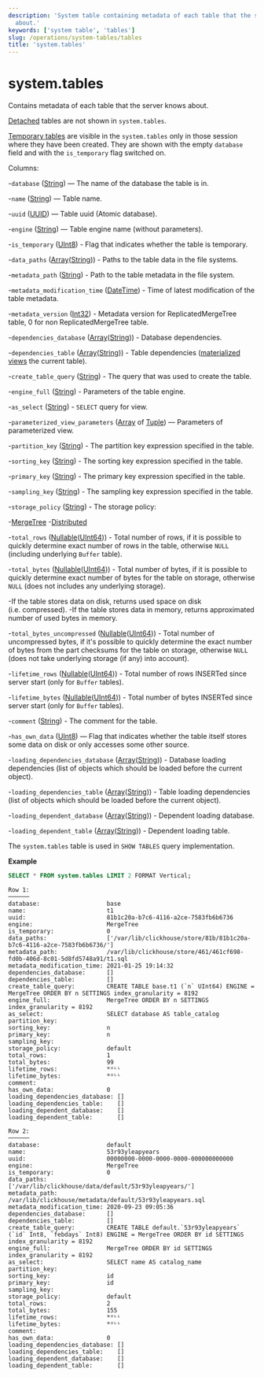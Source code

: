 ```yaml
---
description: 'System table containing metadata of each table that the server knows
  about.'
keywords: ['system table', 'tables']
slug: /operations/system-tables/tables
title: 'system.tables'
---
```


# system.tables

Contains metadata of each table that the server knows about.

[Detached](../../sql-reference/statements/detach.md) tables are not shown in `system.tables`.

[Temporary tables](../../sql-reference/statements/create/table.md#temporary-tables) are visible in the `system.tables` only in those session where they have been created. They are shown with the empty `database` field and with the `is_temporary` flag switched on.

Columns:

-`database` ([String](../../sql-reference/data-types/string.md)) — The name of the database the table is in.

-`name` ([String](../../sql-reference/data-types/string.md)) — Table name.

-`uuid` ([UUID](../../sql-reference/data-types/uuid.md)) — Table uuid (Atomic database).

-`engine` ([String](../../sql-reference/data-types/string.md)) — Table engine name (without parameters).

-`is_temporary` ([UInt8](../../sql-reference/data-types/int-uint.md)) - Flag that indicates whether the table is temporary.

-`data_paths` ([Array](../../sql-reference/data-types/array.md)([String](../../sql-reference/data-types/string.md))) - Paths to the table data in the file systems.

-`metadata_path` ([String](../../sql-reference/data-types/string.md)) - Path to the table metadata in the file system.

-`metadata_modification_time` ([DateTime](../../sql-reference/data-types/datetime.md)) - Time of latest modification of the table metadata.

-`metadata_version` ([Int32](../../sql-reference/data-types/int-uint.md)) - Metadata version for ReplicatedMergeTree table, 0 for non ReplicatedMergeTree table.

-`dependencies_database` ([Array](../../sql-reference/data-types/array.md)([String](../../sql-reference/data-types/string.md))) - Database dependencies.

-`dependencies_table` ([Array](../../sql-reference/data-types/array.md)([String](../../sql-reference/data-types/string.md))) - Table dependencies ([materialized views](/sql-reference/statements/create/view#materialized-view) the current table).

-`create_table_query` ([String](../../sql-reference/data-types/string.md)) - The query that was used to create the table.

-`engine_full` ([String](../../sql-reference/data-types/string.md)) - Parameters of the table engine.

-`as_select` ([String](../../sql-reference/data-types/string.md)) - `SELECT` query for view.

-`parameterized_view_parameters` ([Array](../../sql-reference/data-types/array.md) of [Tuple](../../sql-reference/data-types/tuple.md)) — Parameters of parameterized view.

-`partition_key` ([String](../../sql-reference/data-types/string.md)) - The partition key expression specified in the table.

-`sorting_key` ([String](../../sql-reference/data-types/string.md)) - The sorting key expression specified in the table.

-`primary_key` ([String](../../sql-reference/data-types/string.md)) - The primary key expression specified in the table.

-`sampling_key` ([String](../../sql-reference/data-types/string.md)) - The sampling key expression specified in the table.

-`storage_policy` ([String](../../sql-reference/data-types/string.md)) - The storage policy:

-[MergeTree](../../engines/table-engines/mergetree-family/mergetree.md#table_engine-mergetree-multiple-volumes)
-[Distributed](/engines/table-engines/special/distributed)

-`total_rows` ([Nullable](../../sql-reference/data-types/nullable.md)([UInt64](../../sql-reference/data-types/int-uint.md))) - Total number of rows, if it is possible to quickly determine exact number of rows in the table, otherwise `NULL` (including underlying `Buffer` table).

-`total_bytes` ([Nullable](../../sql-reference/data-types/nullable.md)([UInt64](../../sql-reference/data-types/int-uint.md))) - Total number of bytes, if it is possible to quickly determine exact number of bytes for the table on storage, otherwise `NULL` (does not includes any underlying storage).

-If the table stores data on disk, returns used space on disk (i.e. compressed).
-If the table stores data in memory, returns approximated number of used bytes in memory.

-`total_bytes_uncompressed` ([Nullable](../../sql-reference/data-types/nullable.md)([UInt64](../../sql-reference/data-types/int-uint.md))) - Total number of uncompressed bytes, if it's possible to quickly determine the exact number of bytes from the part checksums for the table on storage, otherwise `NULL` (does not take underlying storage (if any) into account).

-`lifetime_rows` ([Nullable](../../sql-reference/data-types/nullable.md)([UInt64](../../sql-reference/data-types/int-uint.md))) - Total number of rows INSERTed since server start (only for `Buffer` tables).

-`lifetime_bytes` ([Nullable](../../sql-reference/data-types/nullable.md)([UInt64](../../sql-reference/data-types/int-uint.md))) - Total number of bytes INSERTed since server start (only for `Buffer` tables).

-`comment` ([String](../../sql-reference/data-types/string.md)) - The comment for the table.

-`has_own_data` ([UInt8](../../sql-reference/data-types/int-uint.md)) — Flag that indicates whether the table itself stores some data on disk or only accesses some other source.

-`loading_dependencies_database` ([Array](../../sql-reference/data-types/array.md)([String](../../sql-reference/data-types/string.md))) - Database  loading dependencies (list of objects which should be loaded before the current object).

-`loading_dependencies_table` ([Array](../../sql-reference/data-types/array.md)([String](../../sql-reference/data-types/string.md))) - Table loading dependencies (list of objects which should be loaded before the current object).

-`loading_dependent_database` ([Array](../../sql-reference/data-types/array.md)([String](../../sql-reference/data-types/string.md))) - Dependent loading database.

-`loading_dependent_table` ([Array](../../sql-reference/data-types/array.md)([String](../../sql-reference/data-types/string.md))) - Dependent loading table.

The `system.tables` table is used in `SHOW TABLES` query implementation.

**Example**

```sql
SELECT * FROM system.tables LIMIT 2 FORMAT Vertical;
```

```text
Row 1:
──────
database:                   base
name:                       t1
uuid:                       81b1c20a-b7c6-4116-a2ce-7583fb6b6736
engine:                     MergeTree
is_temporary:               0
data_paths:                 ['/var/lib/clickhouse/store/81b/81b1c20a-b7c6-4116-a2ce-7583fb6b6736/']
metadata_path:              /var/lib/clickhouse/store/461/461cf698-fd0b-406d-8c01-5d8fd5748a91/t1.sql
metadata_modification_time: 2021-01-25 19:14:32
dependencies_database:      []
dependencies_table:         []
create_table_query:         CREATE TABLE base.t1 (`n` UInt64) ENGINE = MergeTree ORDER BY n SETTINGS index_granularity = 8192
engine_full:                MergeTree ORDER BY n SETTINGS index_granularity = 8192
as_select:                  SELECT database AS table_catalog
partition_key:
sorting_key:                n
primary_key:                n
sampling_key:
storage_policy:             default
total_rows:                 1
total_bytes:                99
lifetime_rows:              ᴺᵁᴸᴸ
lifetime_bytes:             ᴺᵁᴸᴸ
comment:
has_own_data:               0
loading_dependencies_database: []
loading_dependencies_table:    []
loading_dependent_database:    []
loading_dependent_table:       []

Row 2:
──────
database:                   default
name:                       53r93yleapyears
uuid:                       00000000-0000-0000-0000-000000000000
engine:                     MergeTree
is_temporary:               0
data_paths:                 ['/var/lib/clickhouse/data/default/53r93yleapyears/']
metadata_path:              /var/lib/clickhouse/metadata/default/53r93yleapyears.sql
metadata_modification_time: 2020-09-23 09:05:36
dependencies_database:      []
dependencies_table:         []
create_table_query:         CREATE TABLE default.`53r93yleapyears` (`id` Int8, `febdays` Int8) ENGINE = MergeTree ORDER BY id SETTINGS index_granularity = 8192
engine_full:                MergeTree ORDER BY id SETTINGS index_granularity = 8192
as_select:                  SELECT name AS catalog_name
partition_key:
sorting_key:                id
primary_key:                id
sampling_key:
storage_policy:             default
total_rows:                 2
total_bytes:                155
lifetime_rows:              ᴺᵁᴸᴸ
lifetime_bytes:             ᴺᵁᴸᴸ
comment:
has_own_data:               0
loading_dependencies_database: []
loading_dependencies_table:    []
loading_dependent_database:    []
loading_dependent_table:       []
```
